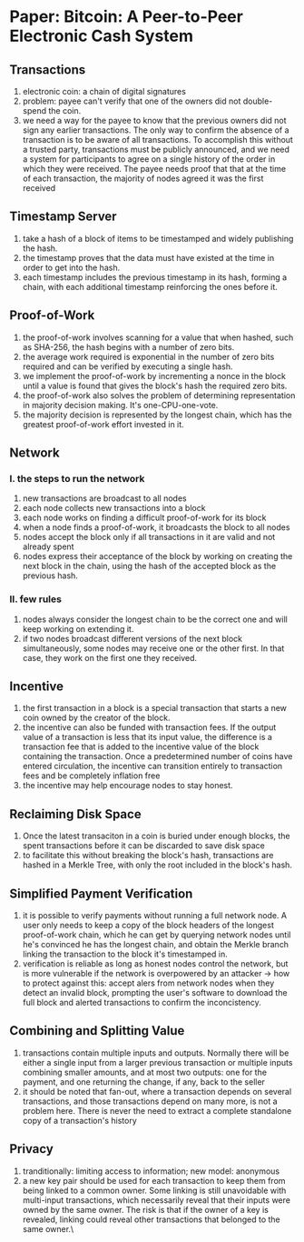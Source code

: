 # Paper: Bitcoin: A Peer-to-Peer Electronic Cash System
## Transactions
1. electronic coin: a chain of digital signatures
2. problem: payee can't verify that one of the owners did not double-spend the coin.
3. we need a way for the payee to know that the previous owners did not sign any earlier transactions. The only way to confirm the absence of a transaction is to be aware of all transactions. To accomplish this without a trusted party, transactions must be publicly announced, and we need a system for participants to agree on a single history of the order in which they were received. The payee needs proof that that at the time of each transaction, the majority of nodes agreed it was the first received
## Timestamp Server
1. take a hash of a block of items to be timestamped and widely publishing the hash.
2. the timestamp proves that the data must have existed at the time in order to get into the hash.
3. each timestamp includes the previous timestamp in its hash, forming a chain, with each additional timestamp reinforcing the ones before it.
## Proof-of-Work
1. the proof-of-work involves scanning for a value that when hashed, such as SHA-256, the hash begins with a number of zero bits.
2. the average work required is exponential in the number of zero bits required and can be verified by executing a single hash.
3. we implement the proof-of-work by incrementing a nonce in the block until a value is found that gives the block's hash the required zero bits.
4. the proof-of-work also solves the problem of determining representation in majority decision making. It's one-CPU-one-vote.
5. the majority decision is represented by the longest chain, which has the greatest proof-of-work effort invested in it.
## Network
### I. the steps to run the network
1. new transactions are broadcast to all nodes
2. each node collects new transactions into a block
3. each node works on finding a difficult proof-of-work for its block
4. when a node finds a proof-of-work, it broadcasts the block to all nodes
5. nodes accept the block only if all transactions in it are valid and not already spent
6. nodes express their acceptance of the block by working on creating the next block in the chain, using the hash of the accepted block as the previous hash.
### II. few rules
1. nodes always consider the longest chain to be the correct one and will keep working on extending it.
2. if two nodes broadcast different versions of the next block simultaneously, some nodes may receive one or the other first. In that case, they work on the first one they received.
## Incentive
1. the first transaction in a block is a special transaction that starts a new coin owned by the creator of the block.
2. the incentive can also be funded with transaction fees. If the output value of a transaction is less that its input value, the difference is a transaction fee that is added to the incentive value of the block containing the transaction. Once a predetermined number of coins have entered circulation, the incentive can transition entirely to transaction fees and be completely inflation free
3. the incentive may help encourage nodes to stay honest.
## Reclaiming Disk Space
1. Once the latest transaciton in a coin is buried under enough blocks, the spent transactions before it can be discarded to save disk space
2. to facilitate this without breaking the block's hash, transactions are hashed in a Merkle Tree, with only the root included in the block's hash. 
## Simplified Payment Verification
1. it is possible to verify payments without running a full network node. A user only needs to keep a copy of the block headers of the longest proof-of-work chain, which he can get by querying network nodes until he's convinced he has the longest chain, and obtain the Merkle branch linking the transaction to the block it's timestamped in.
2. verification is reliable as long as honest nodes control the network, but is more vulnerable if the network is overpowered by an attacker -> how to protect against this: accept alers from network nodes when they detect an invalid block, prompting the user's software to download the full block and alerted transactions to confirm the inconcistency. 
## Combining and Splitting Value
1. transactions contain multiple inputs and outputs. Normally there will be either a single input from a larger previous transaction or multiple inputs combining smaller amounts, and at most two outputs: one for the payment, and one returning the change, if any, back to the seller
2. it should be noted that fan-out, where a transaction depends on several transactions, and those transactions depend on many more, is not a problem here. There is never the need to extract a complete standalone copy of a transaction's history
## Privacy
1. tranditionally: limiting access to information; new model: anonymous
2. a new key pair should be used for each transaction to keep them from being linked to a common owner. Some linking is still unavoidable with multi-input transactions, which necessarily reveal that their inputs were owned by the same owner. The risk is that if the owner of a key is revealed, linking could reveal other transactions that belonged to the same owner.\